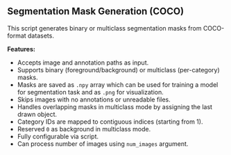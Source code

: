 ## Segmentation Mask Generation (COCO)

This script generates binary or multiclass segmentation masks from COCO-format datasets.

**Features:**
- Accepts image and annotation paths as input.
- Supports binary (foreground/background) or multiclass (per-category) masks.
- Masks are saved as `.npy` array which can be used for training a model for segmentation task and as `.png` for visualization.
- Skips images with no annotations or unreadable files.
- Handles overlapping masks in multiclass mode by assigning the last drawn object.
- Category IDs are mapped to contiguous indices (starting from 1).
- Reserved `0` as background in multiclass mode.
- Fully configurable via script.
- Can process number of images using `num_images` argument.
